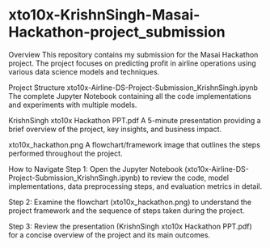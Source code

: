 # xto10x-KrishnSingh-Masai-Hackathon-project_submission

Overview
This repository contains my submission for the Masai Hackathon project. The project focuses on predicting profit in airline operations using various data science models and techniques.

Project Structure
xto10x-Airline-DS-Project-Submission_KrishnSingh.ipynb
The complete Jupyter Notebook containing all the code implementations and experiments with multiple models.

KrishnSingh xto10x Hackathon PPT.pdf
A 5-minute presentation providing a brief overview of the project, key insights, and business impact.

xto10x_hackathon.png
A flowchart/framework image that outlines the steps performed throughout the project.

How to Navigate
Step 1:
Open the Jupyter Notebook (xto10x-Airline-DS-Project-Submission_KrishnSingh.ipynb) to review the code, model implementations, data preprocessing steps, and evaluation metrics in detail.

Step 2:
Examine the flowchart (xto10x_hackathon.png) to understand the project framework and the sequence of steps taken during the project.

Step 3:
Review the presentation (KrishnSingh xto10x Hackathon PPT.pdf) for a concise overview of the project and its main outcomes.
